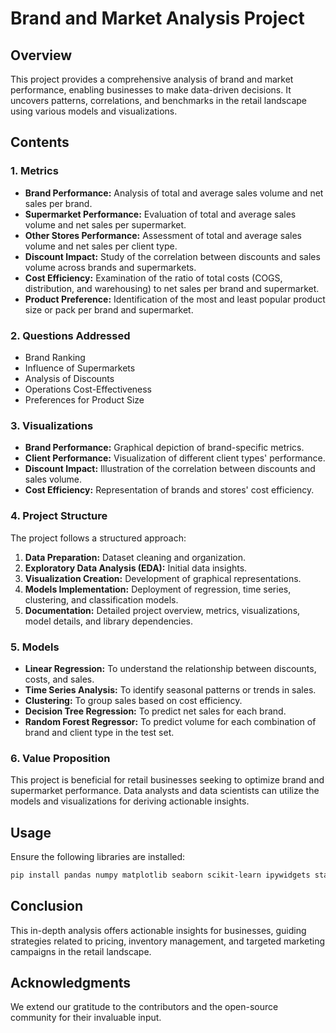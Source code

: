 # Brand and Market Analysis Project

## Overview

This project provides a comprehensive analysis of brand and market performance, enabling businesses to make data-driven decisions. It uncovers patterns, correlations, and benchmarks in the retail landscape using various models and visualizations.

## Contents

### 1. Metrics
   - **Brand Performance:** Analysis of total and average sales volume and net sales per brand.
   - **Supermarket Performance:** Evaluation of total and average sales volume and net sales per supermarket.
   - **Other Stores Performance:** Assessment of total and average sales volume and net sales per client type.
   - **Discount Impact:** Study of the correlation between discounts and sales volume across brands and supermarkets.
   - **Cost Efficiency:** Examination of the ratio of total costs (COGS, distribution, and warehousing) to net sales per brand and supermarket.
   - **Product Preference:** Identification of the most and least popular product size or pack per brand and supermarket.

### 2. Questions Addressed
   - Brand Ranking
   - Influence of Supermarkets
   - Analysis of Discounts
   - Operations Cost-Effectiveness
   - Preferences for Product Size

### 3. Visualizations
   - **Brand Performance:** Graphical depiction of brand-specific metrics.
   - **Client Performance:** Visualization of different client types' performance.
   - **Discount Impact:** Illustration of the correlation between discounts and sales volume.
   - **Cost Efficiency:** Representation of brands and stores' cost efficiency.

### 4. Project Structure

The project follows a structured approach:

1. **Data Preparation:** Dataset cleaning and organization.
2. **Exploratory Data Analysis (EDA):** Initial data insights.
3. **Visualization Creation:** Development of graphical representations.
4. **Models Implementation:** Deployment of regression, time series, clustering, and classification models.
5. **Documentation:** Detailed project overview, metrics, visualizations, model details, and library dependencies.

### 5. Models
   - **Linear Regression:** To understand the relationship between discounts, costs, and sales.
   - **Time Series Analysis:** To identify seasonal patterns or trends in sales.
   - **Clustering:** To group sales based on cost efficiency.
   - **Decision Tree Regression:** To predict net sales for each brand.
   - **Random Forest Regressor:** To predict volume for each combination of brand and client type in the test set.

### 6. Value Proposition
This project is beneficial for retail businesses seeking to optimize brand and supermarket performance. Data analysts and data scientists can utilize the models and visualizations for deriving actionable insights.

## Usage

Ensure the following libraries are installed:

```bash
pip install pandas numpy matplotlib seaborn scikit-learn ipywidgets statsmodels numpy-financial
```

## Conclusion

This in-depth analysis offers actionable insights for businesses, guiding strategies related to pricing, inventory management, and targeted marketing campaigns in the retail landscape.

## Acknowledgments

We extend our gratitude to the contributors and the open-source community for their invaluable input.